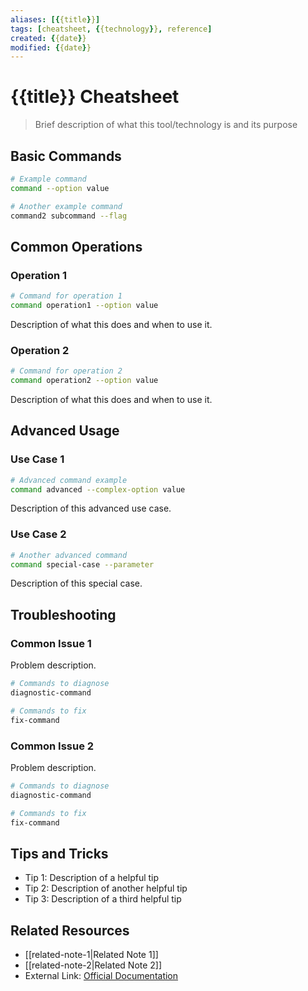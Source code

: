 ```yaml
---
aliases: [{{title}}]
tags: [cheatsheet, {{technology}}, reference]
created: {{date}}
modified: {{date}}
---
```


# {{title}} Cheatsheet

> Brief description of what this tool/technology is and its purpose

## Basic Commands

```bash
# Example command
command --option value

# Another example command
command2 subcommand --flag
```

## Common Operations

### Operation 1

```bash
# Command for operation 1
command operation1 --option value
```

Description of what this does and when to use it.

### Operation 2

```bash
# Command for operation 2
command operation2 --option value
```

Description of what this does and when to use it.

## Advanced Usage

### Use Case 1

```bash
# Advanced command example
command advanced --complex-option value
```

Description of this advanced use case.

### Use Case 2

```bash
# Another advanced command
command special-case --parameter
```

Description of this special case.

## Troubleshooting

### Common Issue 1

Problem description.

```bash
# Commands to diagnose
diagnostic-command

# Commands to fix
fix-command
```

### Common Issue 2

Problem description.

```bash
# Commands to diagnose
diagnostic-command

# Commands to fix
fix-command
```

## Tips and Tricks

- Tip 1: Description of a helpful tip
- Tip 2: Description of another helpful tip
- Tip 3: Description of a third helpful tip

## Related Resources

- [[related-note-1|Related Note 1]]
- [[related-note-2|Related Note 2]]
- External Link: [Official Documentation](https://example.com)